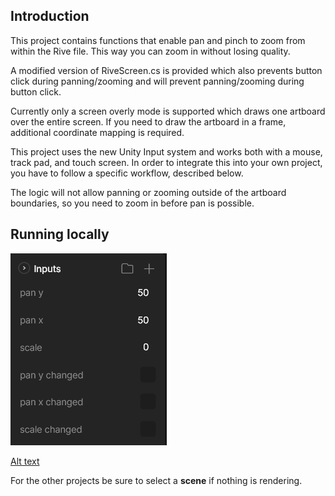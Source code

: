 ## Introduction

This project contains functions that enable pan and pinch to zoom from within the Rive file. This way you can zoom in without losing quality. 

A modified version of RiveScreen.cs is provided which also prevents button click during panning/zooming and will prevent panning/zooming during button click.

Currently only a screen overly mode is supported which draws one artboard over the entire screen. If you need to draw the artboard in a frame, additional coordinate mapping is required.

This project uses the new Unity Input system and works both with a mouse, track pad, and touch screen. In order to integrate this into your own project, you have to follow a specific workflow, described below.

The logic will not allow panning or zooming outside of the artboard boundaries, so you need to zoom in before pan is possible.

## Running locally

![Alt text](readme-png/inputs.png?raw=true "Title")

[Alt text](readme-png/inputs.png?raw=true)


For the other projects be sure to select a **scene** if nothing is rendering.
